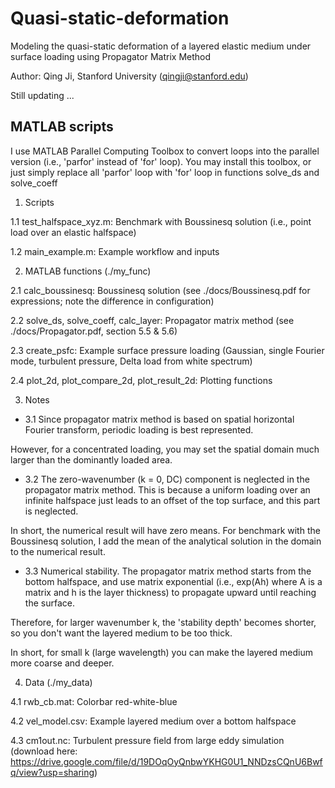 # Quasi-static-deformation
Modeling the quasi-static deformation of a layered elastic medium under surface loading using Propagator Matrix Method

Author: Qing Ji, Stanford University (qingji@stanford.edu)

Still updating ...


## MATLAB scripts

I use MATLAB Parallel Computing Toolbox to convert loops into the parallel version (i.e., 'parfor' instead of 'for' loop). You may install this toolbox, or just simply replace all 'parfor' loop with 'for' loop in functions solve_ds and solve_coeff


1. Scripts

1.1 test_halfspace_xyz.m: Benchmark with Boussinesq solution (i.e., point load over an elastic halfspace)

1.2 main_example.m: Example workflow and inputs



2. MATLAB functions (./my_func)

2.1 calc_boussinesq: Boussinesq solution (see ./docs/Boussinesq.pdf for expressions; note the difference in configuration)

2.2 solve_ds, solve_coeff, calc_layer: Propagator matrix method (see ./docs/Propagator.pdf, section 5.5 & 5.6)

2.3 create_psfc: Example surface pressure loading (Gaussian, single Fourier mode, turbulent pressure, Delta load from white spectrum) 

2.4 plot_2d, plot_compare_2d, plot_result_2d: Plotting functions



3. Notes

- 3.1 Since propagator matrix method is based on spatial horizontal Fourier transform, periodic loading is best represented. 

However, for a concentrated loading, you may set the spatial domain much larger than the dominantly loaded area.

- 3.2 The zero-wavenumber (k = 0, DC) component is neglected in the propagator matrix method. This is because a uniform loading over an infinite halfspace just leads to an offset of the top surface, and this part is neglected. 

In short, the numerical result will have zero means. For benchmark with the Boussinesq solution, I add the mean of the analytical solution in the domain to the numerical result.

- 3.3 Numerical stability. The propagator matrix method starts from the bottom halfspace, and use matrix exponential (i.e., exp(Ah) where A is a matrix and h is the layer thickness) to propagate upward until reaching the surface. 

Therefore, for larger wavenumber k, the 'stability depth' becomes shorter, so you don't want the layered medium to be too thick.

In short, for small k (large wavelength) you can make the layered medium more coarse and deeper.



4. Data (./my_data)

4.1 rwb_cb.mat: Colorbar red-white-blue

4.2 vel_model.csv: Example layered medium over a bottom halfspace

4.3 cm1out.nc: Turbulent pressure field from large eddy simulation (download here: https://drive.google.com/file/d/19DOqOyQnbwYKHG0U1_NNDzsCQnU6Bwfq/view?usp=sharing)
